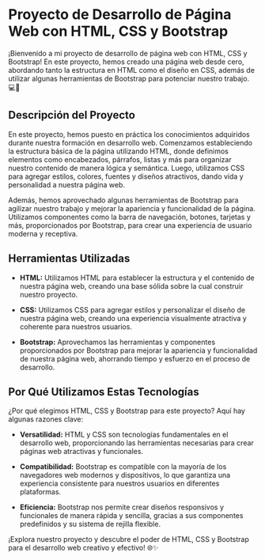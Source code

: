 # Proyecto de Desarrollo de Página Web con HTML, CSS y Bootstrap

¡Bienvenido a mi proyecto de desarrollo de página web con HTML, CSS y Bootstrap! En este proyecto, hemos creado una página web desde cero, abordando tanto la estructura en HTML como el diseño en CSS, además de utilizar algunas herramientas de Bootstrap para potenciar nuestro trabajo. 💻🎨

## Descripción del Proyecto

En este proyecto, hemos puesto en práctica los conocimientos adquiridos durante nuestra formación en desarrollo web. Comenzamos estableciendo la estructura básica de la página utilizando HTML, donde definimos elementos como encabezados, párrafos, listas y más para organizar nuestro contenido de manera lógica y semántica. Luego, utilizamos CSS para agregar estilos, colores, fuentes y diseños atractivos, dando vida y personalidad a nuestra página web.

Además, hemos aprovechado algunas herramientas de Bootstrap para agilizar nuestro trabajo y mejorar la apariencia y funcionalidad de la página. Utilizamos componentes como la barra de navegación, botones, tarjetas y más, proporcionados por Bootstrap, para crear una experiencia de usuario moderna y receptiva.

## Herramientas Utilizadas

- **HTML:** Utilizamos HTML para establecer la estructura y el contenido de nuestra página web, creando una base sólida sobre la cual construir nuestro proyecto.

- **CSS:** Utilizamos CSS para agregar estilos y personalizar el diseño de nuestra página web, creando una experiencia visualmente atractiva y coherente para nuestros usuarios.

- **Bootstrap:** Aprovechamos las herramientas y componentes proporcionados por Bootstrap para mejorar la apariencia y funcionalidad de nuestra página web, ahorrando tiempo y esfuerzo en el proceso de desarrollo.

## Por Qué Utilizamos Estas Tecnologías

¿Por qué elegimos HTML, CSS y Bootstrap para este proyecto? Aquí hay algunas razones clave:

- **Versatilidad:** HTML y CSS son tecnologías fundamentales en el desarrollo web, proporcionando las herramientas necesarias para crear páginas web atractivas y funcionales.

- **Compatibilidad:** Bootstrap es compatible con la mayoría de los navegadores web modernos y dispositivos, lo que garantiza una experiencia consistente para nuestros usuarios en diferentes plataformas.

- **Eficiencia:** Bootstrap nos permite crear diseños responsivos y funcionales de manera rápida y sencilla, gracias a sus componentes predefinidos y su sistema de rejilla flexible.

¡Explora nuestro proyecto y descubre el poder de HTML, CSS y Bootstrap para el desarrollo web creativo y efectivo! 🌐✨

